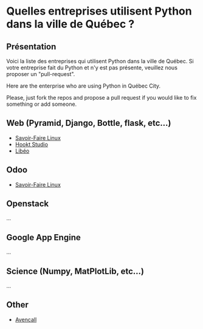 Quelles entreprises utilisent Python dans la ville de Québec ?
==============================================

Présentation
------------
Voici la liste des entreprises qui utilisent Python dans la ville de Québec. Si votre entreprise fait du Python et n'y est pas présente, veuillez nous proposer un "pull-request".

Here are the enterprise who are using Python in Québec City.

Please, just fork the repos and propose a pull request if you would like to fix something or add someone.

## Web (Pyramid, Django, Bottle, flask, etc...)

* [Savoir-Faire Linux](http://www.savoirfairelinux.com)
* [Hookt Studio](http://hooktstudios.com/)
* [Libéo](http://libeo.com/)

## Odoo

* [Savoir-Faire Linux](http://www.savoirfairelinux.com)

## Openstack

...

## Google App Engine

...

## Science (Numpy, MatPlotLib, etc...)

...

## Other

* [Avencall](http://www.avencall.com/qc/)
